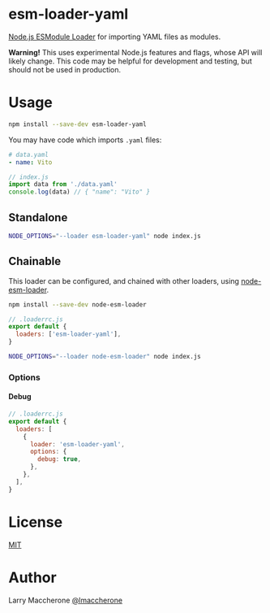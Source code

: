 # esm-loader-yaml

[Node.js ESModule Loader][node-loaders] for importing YAML files as modules.

**Warning!** This uses experimental Node.js features and flags,
whose API will likely change. This code may be helpful for development and
testing, but should not be used in production.

# Usage

```sh
npm install --save-dev esm-loader-yaml
```

You may have code which imports `.yaml` files:

```yaml
# data.yaml
- name: Vito
```

```js
// index.js
import data from './data.yaml'
console.log(data) // { "name": "Vito" }
```

## Standalone

```sh
NODE_OPTIONS="--loader esm-loader-yaml" node index.js
```

## Chainable

This loader can be configured, and chained with other loaders, using
[node-esm-loader][node-esm-loader].

```sh
npm install --save-dev node-esm-loader
```

```js
// .loaderrc.js
export default {
  loaders: ['esm-loader-yaml'],
}
```

```sh
NODE_OPTIONS="--loader node-esm-loader" node index.js
```

### Options

#### Debug

```js
// .loaderrc.js
export default {
  loaders: [
    {
      loader: 'esm-loader-yaml',
      options: {
        debug: true,
      },
    },
  ],
}
```

# License

[MIT][mit-license]

# Author

Larry Maccherone [@lmaccherone](https://github.com/lmaccherone)

[mit-license]: https://mit-license.org/
[node-esm-loader]: https://github.com/sebamarynissen/node-esm-loader#readme
[node-loaders]: https://nodejs.org/api/esm.html#loaders

